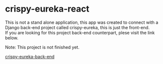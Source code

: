 # crispy-eureka-react

<p>
This is not a stand alone application, this app was created to connect with a Django back-end project called crispy-eureka, this is just the front-end.
<br>
If you are looking for this project back-end counterpart, plese visit the link below.
<br>
</p>
Note: This project is not finished yet.
<br>


[crispy-eureka-back-end](https://github.com/maiconwa/crispy-eureka)
